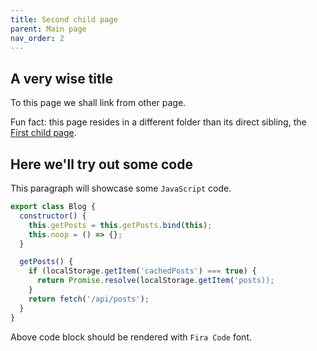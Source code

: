 ```yaml
---
title: Second child page
parent: Main page
nav_order: 2
---
```


## A very wise title

To this page we shall link from other page.

Fun fact: this page resides in a different folder than its direct sibling, the [First child page](../page).

## Here we'll try out some code

This paragraph will showcase some `JavaScript` code.

```javascript
export class Blog {
  constructor() {
    this.getPosts = this.getPosts.bind(this);
    this.noop = () => {};
  }

  getPosts() {
    if (localStorage.getItem('cachedPosts') === true) {
      return Promise.resolve(localStorage.getItem('posts));
    }
    return fetch('/api/posts');
  }
}
```

Above code block should be rendered with `Fira Code` font.
